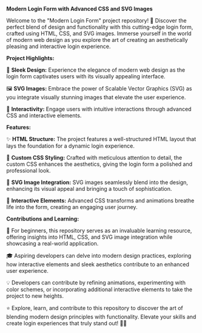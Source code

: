 **Modern Login Form with Advanced CSS and SVG Images**

Welcome to the "Modern Login Form" project repository! 🚀 Discover the perfect blend of design and functionality with this cutting-edge login form, crafted using HTML, CSS, and SVG images. Immerse yourself in the world of modern web design as you explore the art of creating an aesthetically pleasing and interactive login experience.

**Project Highlights:**

🎨 **Sleek Design:** Experience the elegance of modern web design as the login form captivates users with its visually appealing interface.

🖼️ **SVG Images:** Embrace the power of Scalable Vector Graphics (SVG) as you integrate visually stunning images that elevate the user experience.

🔗 **Interactivity:** Engage users with intuitive interactions through advanced CSS and interactive elements.

**Features:**

✨ **HTML Structure:** The project features a well-structured HTML layout that lays the foundation for a dynamic login experience.

🎨 **Custom CSS Styling:** Crafted with meticulous attention to detail, the custom CSS enhances the aesthetics, giving the login form a polished and professional look.

🌟 **SVG Image Integration:** SVG images seamlessly blend into the design, enhancing its visual appeal and bringing a touch of sophistication.

🎯 **Interactive Elements:** Advanced CSS transforms and animations breathe life into the form, creating an engaging user journey.

**Contributions and Learning:**

🌟 For beginners, this repository serves as an invaluable learning resource, offering insights into HTML, CSS, and SVG image integration while showcasing a real-world application.

🎓 Aspiring developers can delve into modern design practices, exploring how interactive elements and sleek aesthetics contribute to an enhanced user experience.

💡 Developers can contribute by refining animations, experimenting with color schemes, or incorporating additional interactive elements to take the project to new heights.

⭐ Explore, learn, and contribute to this repository to discover the art of blending modern design principles with functionality. Elevate your skills and create login experiences that truly stand out! 🚀🎉
